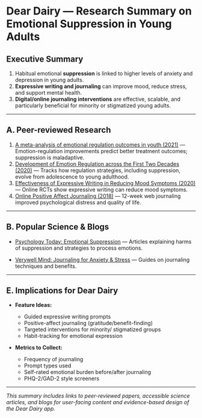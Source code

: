 # Dear Dairy — Research Summary on Emotional Suppression in Young Adults

## Executive Summary

1. Habitual emotional **suppression** is linked to higher levels of anxiety and depression in young adults.
2. **Expressive writing and journaling** can improve mood, reduce stress, and support mental health.
3. **Digital/online journaling interventions** are effective, scalable, and particularly beneficial for minority or stigmatized young adults.

---

## A. Peer-reviewed Research

1. [A meta-analysis of emotional regulation outcomes in youth (2021)](https://pmc.ncbi.nlm.nih.gov/articles/PMC7611874/) — Emotion-regulation improvements predict better treatment outcomes; suppression is maladaptive.
2. [Development of Emotion Regulation across the First Two Decades (2020)](https://pubmed.ncbi.nlm.nih.gov/33011579/) — Tracks how regulation strategies, including suppression, evolve from adolescence to young adulthood.
3. [Effectiveness of Expressive Writing in Reducing Mood Symptoms (2020)](https://pubmed.ncbi.nlm.nih.gov/PMC9846625/) — Online RCTs show expressive writing can reduce mood symptoms.
4. [Online Positive Affect Journaling (2018)](https://pubmed.ncbi.nlm.nih.gov/PMC6305886/) — 12-week web journaling improved psychological distress and quality of life.

---


## B. Popular Science & Blogs

- [Psychology Today: Emotional Suppression](https://www.psychologytoday.com/us/blog/the-truth-about-exercise-addiction/202212/suppressing-emotions-can-harm-you-heres-what-to-do) — Articles explaining harms of suppression and strategies to process emotions.

- [Verywell Mind: Journaling for Anxiety & Stress](https://www.verywellmind.com/journaling-a-great-tool-for-coping-with-anxiety-3144672#:~:text=Journaling%20is%20a%20highly%20recommended,clarity%20in%20that%20mental%20chaos.) — Guides on journaling techniques and benefits.


---

## E. Implications for Dear Dairy

- **Feature Ideas:**
  - Guided expressive writing prompts
  - Positive-affect journaling (gratitude/benefit-finding)
  - Targeted interventions for minority/ stigmatized groups
  - Habit-tracking for emotional expression

- **Metrics to Collect:**
  - Frequency of journaling
  - Prompt types used
  - Self-rated emotional burden before/after journaling
  - PHQ-2/GAD-2 style screeners

---

*This summary includes links to peer-reviewed papers, accessible science articles, and blogs for user-facing content and evidence-based design of the Dear Dairy app.*

